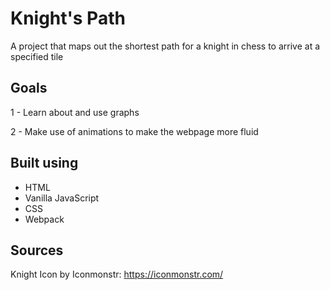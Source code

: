 # Knight's Path

A project that maps out the shortest path for a knight in chess to arrive at a specified tile

## Goals
1 - Learn about and use graphs

2 - Make use of animations to make the webpage more fluid

## Built using
- HTML
- Vanilla JavaScript
- CSS
- Webpack

## Sources
Knight Icon by Iconmonstr: https://iconmonstr.com/